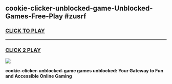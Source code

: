 
## cookie-clicker-unblocked-game-Unblocked-Games-Free-Play #zusrf
<h3>
<a href="https://us.freeplayer.one?title=cookie-clicker-unblocked-game&ref=9M">CLICK TO PLAY</a></h3>
<hr>

<h3>
<a href="https://us.freeplayer.one?title=cookie-clicker-unblocked-game&ref=9M">CLICK 2 PLAY</a>
  
</h3>

<a href="https://us.freeplayer.one?title=cookie-clicker-unblocked-game&ref=9M"><img src="https://clearcache.store/games.png"></a>


**cookie-clicker-unblocked-game games unblocked: Your Gateway to Fun and Accessible Online Gaming**
